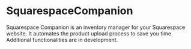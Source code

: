 # SquarespaceCompanion
Squarespace Companion is an inventory manager for your Squarespace website. It automates the product upload process to save you time.
Additional functionalities are in development.
